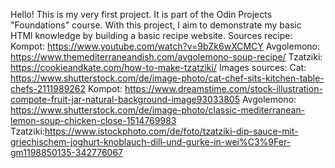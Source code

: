 Hello! This is my very first project. It is part of the Odin Projects "Foundations" course. With this project, I aim to demonstrate my basic HTMl knowledge by building a basic recipe website.
Sources recipe:
    Kompot: https://www.youtube.com/watch?v=9bZk6wXCMCY
    Avgolemono: https://www.themediterraneandish.com/avgolemono-soup-recipe/
    Tzatziki: https://cookieandkate.com/how-to-make-tzatziki/
Images sources:
Cat: https://www.shutterstock.com/de/image-photo/cat-chef-sits-kitchen-table-chefs-2111989262
Kompot: https://www.dreamstime.com/stock-illustration-compote-fruit-jar-natural-background-image93033805
Avgolemono: https://www.shutterstock.com/de/image-photo/classic-mediterranean-lemon-soup-chicken-close-1514769983
Tzatziki:https://www.istockphoto.com/de/foto/tzatziki-dip-sauce-mit-griechischem-joghurt-knoblauch-dill-und-gurke-in-wei%C3%9Fer-gm1198850135-342776067
